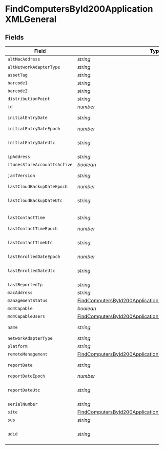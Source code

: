 # FindComputersById200ApplicationXMLGeneral


## Fields

| Field                                                                                                                                             | Type                                                                                                                                              | Required                                                                                                                                          | Description                                                                                                                                       | Example                                                                                                                                           |
| ------------------------------------------------------------------------------------------------------------------------------------------------- | ------------------------------------------------------------------------------------------------------------------------------------------------- | ------------------------------------------------------------------------------------------------------------------------------------------------- | ------------------------------------------------------------------------------------------------------------------------------------------------- | ------------------------------------------------------------------------------------------------------------------------------------------------- |
| `altMacAddress`                                                                                                                                   | *string*                                                                                                                                          | :heavy_minus_sign:                                                                                                                                | N/A                                                                                                                                               | E0:AC:CB:97:36:G4                                                                                                                                 |
| `altNetworkAdapterType`                                                                                                                           | *string*                                                                                                                                          | :heavy_minus_sign:                                                                                                                                | N/A                                                                                                                                               | IEEE80211                                                                                                                                         |
| `assetTag`                                                                                                                                        | *string*                                                                                                                                          | :heavy_minus_sign:                                                                                                                                | N/A                                                                                                                                               |                                                                                                                                                   |
| `barcode1`                                                                                                                                        | *string*                                                                                                                                          | :heavy_minus_sign:                                                                                                                                | N/A                                                                                                                                               |                                                                                                                                                   |
| `barcode2`                                                                                                                                        | *string*                                                                                                                                          | :heavy_minus_sign:                                                                                                                                | N/A                                                                                                                                               |                                                                                                                                                   |
| `distributionPoint`                                                                                                                               | *string*                                                                                                                                          | :heavy_minus_sign:                                                                                                                                | N/A                                                                                                                                               |                                                                                                                                                   |
| `id`                                                                                                                                              | *number*                                                                                                                                          | :heavy_minus_sign:                                                                                                                                | N/A                                                                                                                                               | 1                                                                                                                                                 |
| `initialEntryDate`                                                                                                                                | *string*                                                                                                                                          | :heavy_minus_sign:                                                                                                                                | N/A                                                                                                                                               | 2017-07-07 18:37:04                                                                                                                               |
| `initialEntryDateEpoch`                                                                                                                           | *number*                                                                                                                                          | :heavy_minus_sign:                                                                                                                                | N/A                                                                                                                                               | 1499470624555                                                                                                                                     |
| `initialEntryDateUtc`                                                                                                                             | *string*                                                                                                                                          | :heavy_minus_sign:                                                                                                                                | N/A                                                                                                                                               | 2017-07-07T18:37:04.555-0500                                                                                                                      |
| `ipAddress`                                                                                                                                       | *string*                                                                                                                                          | :heavy_minus_sign:                                                                                                                                | N/A                                                                                                                                               | 10.1.1.1                                                                                                                                          |
| `itunesStoreAccountIsActive`                                                                                                                      | *boolean*                                                                                                                                         | :heavy_minus_sign:                                                                                                                                | N/A                                                                                                                                               |                                                                                                                                                   |
| `jamfVersion`                                                                                                                                     | *string*                                                                                                                                          | :heavy_minus_sign:                                                                                                                                | N/A                                                                                                                                               | 9.99.0-t1494340586                                                                                                                                |
| `lastCloudBackupDateEpoch`                                                                                                                        | *number*                                                                                                                                          | :heavy_minus_sign:                                                                                                                                | N/A                                                                                                                                               | 1499470624555                                                                                                                                     |
| `lastCloudBackupDateUtc`                                                                                                                          | *string*                                                                                                                                          | :heavy_minus_sign:                                                                                                                                | N/A                                                                                                                                               | 2017-07-07T18:37:04.555-0500                                                                                                                      |
| `lastContactTime`                                                                                                                                 | *string*                                                                                                                                          | :heavy_minus_sign:                                                                                                                                | N/A                                                                                                                                               | 2017-07-07 18:37:04                                                                                                                               |
| `lastContactTimeEpoch`                                                                                                                            | *number*                                                                                                                                          | :heavy_minus_sign:                                                                                                                                | N/A                                                                                                                                               | 1499470624555                                                                                                                                     |
| `lastContactTimeUtc`                                                                                                                              | *string*                                                                                                                                          | :heavy_minus_sign:                                                                                                                                | N/A                                                                                                                                               | 2017-07-07T18:37:04.555-0500                                                                                                                      |
| `lastEnrolledDateEpoch`                                                                                                                           | *number*                                                                                                                                          | :heavy_minus_sign:                                                                                                                                | N/A                                                                                                                                               | 1499470624555                                                                                                                                     |
| `lastEnrolledDateUtc`                                                                                                                             | *string*                                                                                                                                          | :heavy_minus_sign:                                                                                                                                | N/A                                                                                                                                               | 2017-07-07T18:37:04.555-0500                                                                                                                      |
| `lastReportedIp`                                                                                                                                  | *string*                                                                                                                                          | :heavy_minus_sign:                                                                                                                                | N/A                                                                                                                                               | 192.0.0.1                                                                                                                                         |
| `macAddress`                                                                                                                                      | *string*                                                                                                                                          | :heavy_minus_sign:                                                                                                                                | N/A                                                                                                                                               | E0:AC:CB:97:36:G4                                                                                                                                 |
| `managementStatus`                                                                                                                                | [FindComputersById200ApplicationXMLGeneralManagementStatus](../../models/operations/findcomputersbyid200applicationxmlgeneralmanagementstatus.md) | :heavy_minus_sign:                                                                                                                                | N/A                                                                                                                                               |                                                                                                                                                   |
| `mdmCapable`                                                                                                                                      | *boolean*                                                                                                                                         | :heavy_minus_sign:                                                                                                                                | N/A                                                                                                                                               |                                                                                                                                                   |
| `mdmCapableUsers`                                                                                                                                 | [FindComputersById200ApplicationXMLGeneralMdmCapableUsers](../../models/operations/findcomputersbyid200applicationxmlgeneralmdmcapableusers.md)   | :heavy_minus_sign:                                                                                                                                | N/A                                                                                                                                               |                                                                                                                                                   |
| `name`                                                                                                                                            | *string*                                                                                                                                          | :heavy_minus_sign:                                                                                                                                | Name of computer                                                                                                                                  | Admins iMac                                                                                                                                       |
| `networkAdapterType`                                                                                                                              | *string*                                                                                                                                          | :heavy_minus_sign:                                                                                                                                | N/A                                                                                                                                               | Ethernet                                                                                                                                          |
| `platform`                                                                                                                                        | *string*                                                                                                                                          | :heavy_minus_sign:                                                                                                                                | N/A                                                                                                                                               | Mac                                                                                                                                               |
| `remoteManagement`                                                                                                                                | [FindComputersById200ApplicationXMLGeneralRemoteManagement](../../models/operations/findcomputersbyid200applicationxmlgeneralremotemanagement.md) | :heavy_minus_sign:                                                                                                                                | N/A                                                                                                                                               |                                                                                                                                                   |
| `reportDate`                                                                                                                                      | *string*                                                                                                                                          | :heavy_minus_sign:                                                                                                                                | N/A                                                                                                                                               | 2017-07-07 18:37:04                                                                                                                               |
| `reportDateEpoch`                                                                                                                                 | *number*                                                                                                                                          | :heavy_minus_sign:                                                                                                                                | N/A                                                                                                                                               | 1499470624555                                                                                                                                     |
| `reportDateUtc`                                                                                                                                   | *string*                                                                                                                                          | :heavy_minus_sign:                                                                                                                                | N/A                                                                                                                                               | 2017-07-07T18:37:04.555-0500                                                                                                                      |
| `serialNumber`                                                                                                                                    | *string*                                                                                                                                          | :heavy_minus_sign:                                                                                                                                | N/A                                                                                                                                               | C02Q7KHTGFWF                                                                                                                                      |
| `site`                                                                                                                                            | [FindComputersById200ApplicationXMLGeneralSite](../../models/operations/findcomputersbyid200applicationxmlgeneralsite.md)                         | :heavy_minus_sign:                                                                                                                                | N/A                                                                                                                                               |                                                                                                                                                   |
| `sus`                                                                                                                                             | *string*                                                                                                                                          | :heavy_minus_sign:                                                                                                                                | N/A                                                                                                                                               |                                                                                                                                                   |
| `udid`                                                                                                                                            | *string*                                                                                                                                          | :heavy_minus_sign:                                                                                                                                | N/A                                                                                                                                               | 55900BDC-347C-58B1-D249-F32244B11D30                                                                                                              |